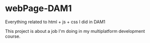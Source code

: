 # webPage-DAM1
Everything related to html + js + css I did in DAM1

This project is about a job I'm doing in my multiplatform development course.
